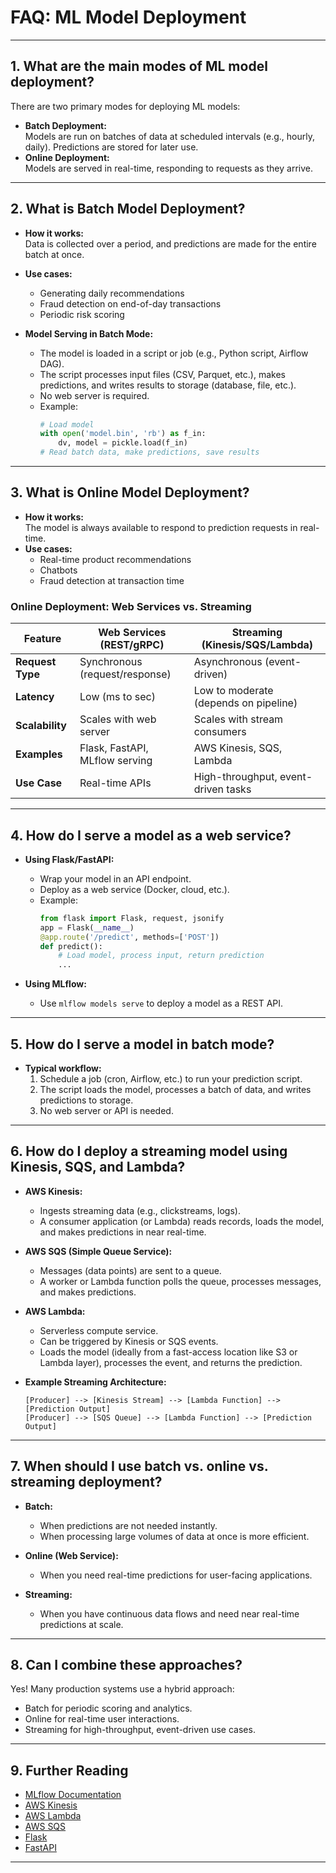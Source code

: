 # FAQ: ML Model Deployment

---

## 1. What are the main modes of ML model deployment?

There are two primary modes for deploying ML models:

- **Batch Deployment:**  
  Models are run on batches of data at scheduled intervals (e.g., hourly, daily). Predictions are stored for later use.
- **Online Deployment:**  
  Models are served in real-time, responding to requests as they arrive.

---

## 2. What is Batch Model Deployment?

- **How it works:**  
  Data is collected over a period, and predictions are made for the entire batch at once.
- **Use cases:**  
  - Generating daily recommendations
  - Fraud detection on end-of-day transactions
  - Periodic risk scoring

- **Model Serving in Batch Mode:**  
  - The model is loaded in a script or job (e.g., Python script, Airflow DAG).
  - The script processes input files (CSV, Parquet, etc.), makes predictions, and writes results to storage (database, file, etc.).
  - No web server is required.
  - Example:  
    ```python
    # Load model
    with open('model.bin', 'rb') as f_in:
        dv, model = pickle.load(f_in)
    # Read batch data, make predictions, save results
    ```

---

## 3. What is Online Model Deployment?

- **How it works:**  
  The model is always available to respond to prediction requests in real-time.
- **Use cases:**  
  - Real-time product recommendations
  - Chatbots
  - Fraud detection at transaction time

### Online Deployment: Web Services vs. Streaming

| Feature         | Web Services (REST/gRPC)         | Streaming (Kinesis/SQS/Lambda)      |
|-----------------|----------------------------------|-------------------------------------|
| **Request Type**| Synchronous (request/response)   | Asynchronous (event-driven)         |
| **Latency**     | Low (ms to sec)                  | Low to moderate (depends on pipeline)|
| **Scalability** | Scales with web server           | Scales with stream consumers        |
| **Examples**    | Flask, FastAPI, MLflow serving   | AWS Kinesis, SQS, Lambda            |
| **Use Case**    | Real-time APIs                   | High-throughput, event-driven tasks |

---

## 4. How do I serve a model as a web service?

- **Using Flask/FastAPI:**  
  - Wrap your model in an API endpoint.
  - Deploy as a web service (Docker, cloud, etc.).
  - Example:
    ```python
    from flask import Flask, request, jsonify
    app = Flask(__name__)
    @app.route('/predict', methods=['POST'])
    def predict():
        # Load model, process input, return prediction
        ...
    ```

- **Using MLflow:**  
  - Use `mlflow models serve` to deploy a model as a REST API.

---

## 5. How do I serve a model in batch mode?

- **Typical workflow:**
  1. Schedule a job (cron, Airflow, etc.) to run your prediction script.
  2. The script loads the model, processes a batch of data, and writes predictions to storage.
  3. No web server or API is needed.

---

## 6. How do I deploy a streaming model using Kinesis, SQS, and Lambda?

- **AWS Kinesis:**  
  - Ingests streaming data (e.g., clickstreams, logs).
  - A consumer application (or Lambda) reads records, loads the model, and makes predictions in near real-time.

- **AWS SQS (Simple Queue Service):**  
  - Messages (data points) are sent to a queue.
  - A worker or Lambda function polls the queue, processes messages, and makes predictions.

- **AWS Lambda:**  
  - Serverless compute service.
  - Can be triggered by Kinesis or SQS events.
  - Loads the model (ideally from a fast-access location like S3 or Lambda layer), processes the event, and returns the prediction.

- **Example Streaming Architecture:**
  ```
  [Producer] --> [Kinesis Stream] --> [Lambda Function] --> [Prediction Output]
  [Producer] --> [SQS Queue] --> [Lambda Function] --> [Prediction Output]
  ```

---

## 7. When should I use batch vs. online vs. streaming deployment?

- **Batch:**  
  - When predictions are not needed instantly.
  - When processing large volumes of data at once is more efficient.

- **Online (Web Service):**  
  - When you need real-time predictions for user-facing applications.

- **Streaming:**  
  - When you have continuous data flows and need near real-time predictions at scale.

---

## 8. Can I combine these approaches?

Yes! Many production systems use a hybrid approach:
- Batch for periodic scoring and analytics.
- Online for real-time user interactions.
- Streaming for high-throughput, event-driven use cases.

---

## 9. Further Reading

- [MLflow Documentation](https://mlflow.org/docs/latest/index.html)
- [AWS Kinesis](https://aws.amazon.com/kinesis/)
- [AWS Lambda](https://aws.amazon.com/lambda/)
- [AWS SQS](https://aws.amazon.com/sqs/)
- [Flask](https://flask.palletsprojects.com/)
- [FastAPI](https://fastapi.tiangolo.com/)

---
